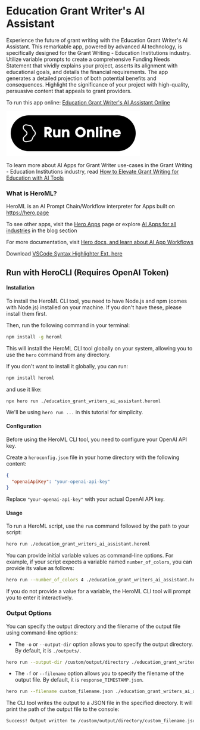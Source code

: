 # Education Grant Writer's AI Assistant

Experience the future of grant writing with the Education Grant Writer's AI Assistant. This remarkable app, powered by advanced AI technology, is specifically designed for the Grant Writing - Education Institutions industry. Utilize variable prompts to create a comprehensive Funding Needs Statement that vividly explains your project, asserts its alignment with educational goals, and details the financial requirements. The app generates a detailed projection of both potential benefits and consequences. Highlight the significance of your project with high-quality, persuasive content that appeals to grant providers.

To run this app online: [Education Grant Writer's AI Assistant Online](https://hero.page/app/education-grant-writer's-ai-assistant-ai-powered-grant-writing-assistance/uW0PkqaOccGbJMF34mIf)

[![Run Education Grant Writer's AI Assistant Online](/assets/run.svg)](https://hero.page/app/education-grant-writer's-ai-assistant-ai-powered-grant-writing-assistance/uW0PkqaOccGbJMF34mIf)

To learn more about AI Apps for Grant Writer use-cases in the Grant Writing - Education Institutions industry, read [How to Elevate Grant Writing for Education with AI Tools](https://hero.page/blog/ai/grant-writing-education-institutions/how-to-elevate-grant-writing-for-education-with-ai-tools/170911)

### What is HeroML?
HeroML is an AI Prompt Chain/Workflow interpreter for Apps built on https://hero.page 

To see other apps, visit the [Hero Apps](https://hero.page/apps) page or explore [AI Apps for all industries](https://hero.page/blog) in the blog section

For more documentation, visit [Hero docs, and learn about AI App Workflows](https://hero.page/tutorials/introduction-to-heroml)

Download [VSCode Syntax Highlighter Ext. here](https://marketplace.visualstudio.com/items?itemName=hero-page.heroml)

## Run with HeroCLI (Requires OpenAI Token)

#### Installation

To install the HeroML CLI tool, you need to have Node.js and npm (comes with Node.js) installed on your machine. If you don't have these, please install them first. 

Then, run the following command in your terminal:

```bash
npm install -g heroml
```

This will install the HeroML CLI tool globally on your system, allowing you to use the `hero` command from any directory.

If you don't want to install it globally, you can run:

```bash
npm install heroml
```

and use it like:

```bash
npx hero run ./education_grant_writers_ai_assistant.heroml
```

We'll be using `hero run ...` in this tutorial for simplicity.

#### Configuration

Before using the HeroML CLI tool, you need to configure your OpenAI API key. 

Create a `heroconfig.json` file in your home directory with the following content:

```json
{
  "openaiApiKey": "your-openai-api-key"
}
```

Replace `"your-openai-api-key"` with your actual OpenAI API key.

#### Usage

To run a HeroML script, use the `run` command followed by the path to your script:

```bash
hero run ./education_grant_writers_ai_assistant.heroml
```

You can provide initial variable values as command-line options. For example, if your script expects a variable named `number_of_colors`, you can provide its value as follows:

```bash
hero run --number_of_colors 4 ./education_grant_writers_ai_assistant.heroml
```

If you do not provide a value for a variable, the HeroML CLI tool will prompt you to enter it interactively.

### Output Options

You can specify the output directory and the filename of the output file using command-line options:

- The `-o` or `--output-dir` option allows you to specify the output directory. By default, it is `./outputs/`.

```bash
hero run --output-dir /custom/output/directory ./education_grant_writers_ai_assistant.heroml
```

- The `-f` or `--filename` option allows you to specify the filename of the output file. By default, it is `response_TIMESTAMP.json`.

```bash
hero run --filename custom_filename.json ./education_grant_writers_ai_assistant.heroml
```

The CLI tool writes the output to a JSON file in the specified directory. It will print the path of the output file to the console:

```bash
Success! Output written to /custom/output/directory/custom_filename.json
```

